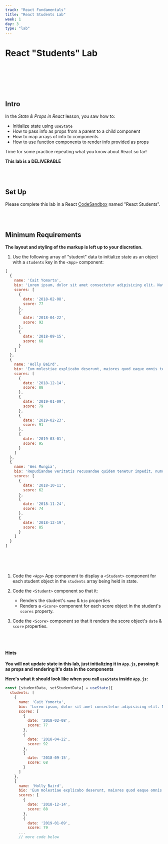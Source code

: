 ```yaml
---
track: "React Fundamentals"
title: "React Students Lab"
week: 1
day: 3
type: "lab"
---
```


# React "Students" Lab

<br>
<br>
<br>
<br>
<br>

## Intro

In the _State & Props in React_ lesson, you saw how to:

- Initialize state using `useState`
- How to pass info as props from a parent to a child component
- How to map arrays of info to components
- How to use function components to render info provided as props

Time for some practice repeating what you know about React so far!

**This lab is a DELIVERABLE**

<br>
<br>

## Set Up

Please complete this lab in a React [CodeSandbox](https://codesandbox.io) named "React Students".

<br>
<br>

## Minimum Requirements

**The layout and styling of the markup is left up to your discretion.**

1. Use the following array of "student" data to initialize state as an object with a `students` key in the `<App>` component:

```javascript
[
  {
    name: 'Cait Yomorta',
    bio: 'Lorem ipsum, dolor sit amet consectetur adipisicing elit. Natus placeat nostrum explicabo? Voluptatibus expedita saepe officia optio, commodi totam ratione laudantium ipsum porro molestias, quasi nulla minus vitae laboriosam corrupti Delectus inventore explicabo est odit incidunt rem a recusandae eum pariatur. Aperiam doloremque blanditiis harum voluptate animi fugit beatae asperiores quo, dignissimos sed illum veniam eum accusantium nulla quod voluptatum',
    scores: [
      {
        date: '2018-02-08',
        score: 77
      },
      {
        date: '2018-04-22',
        score: 92
      },
      {
        date: '2018-09-15',
        score: 68
      }
    ]
  },
  {
    name: 'Holly Baird',
    bio: 'Eum molestiae explicabo deserunt, maiores quod eaque omnis tenetur vero ducimus, magnam autem! Quia facere quaerat eum repudiandae dolorum eligendi iure quae. Eos id possimus accusantium, earum animi modi hic.',
    scores: [
      {
        date: '2018-12-14',
        score: 88
      },
      {
        date: '2019-01-09',
        score: 79
      },
      {
        date: '2019-02-23',
        score: 91
      },
      {
        date: '2019-03-01',
        score: 95
      }
    ]
  },
  {
    name: 'Wes Mungia',
    bio: 'Repudiandae veritatis recusandae quidem tenetur impedit, numquam incidunt enim, adipisci id cupiditate asperiores nam perferendis. Facere odit laborum ipsum autem repellendus natus eius doloremque ullam perferendis. Enim repellendus ut veniam?',
    scores: [
      {
        date: '2018-10-11',
        score: 62
      },
      {
        date: '2018-11-24',
        score: 74
      },
      {
        date: '2018-12-19',
        score: 85
      }
    ]
  }
]
```

<br>
<br>
<br>

1. Code the `<App>` App component to display a `<Student>` component for each student object in the `students` array being held in state.

2. Code the `<Student>` component so that it:

	- Renders the student's `name` & `bio` properties
	- Renders a `<Score>` component for each score object in the student's `scores` property.

3. Code the `<Score>` component so that it renders the score object's `date` & `score` properties.

<br>
<br>

#### Hints

**You will not update state in this lab, just initializing it in `App.js`, passing it as props and rendering it's data in the components**
<br>

**Here's what it should look like when you call `useState` inside `App.js`:**
```javascript
const [studentData, setStudentData] = useState({
  students: [
    {
      name: 'Cait Yomorta',
      bio: 'Lorem ipsum, dolor sit amet consectetur adipisicing elit. Natus placeat nostrum explicabo? Voluptatibus expedita saepe officia optio, commodi totam ratione laudantium ipsum porro molestias, quasi nulla minus vitae laboriosam corrupti Delectus inventore explicabo est odit incidunt rem a recusandae eum pariatur. Aperiam doloremque blanditiis harum voluptate animi fugit beatae asperiores quo, dignissimos sed illum veniam eum accusantium nulla quod voluptatum',
      scores: [
        {
          date: '2018-02-08',
          score: 77
        },
        {
          date: '2018-04-22',
          score: 92
        },
        {
          date: '2018-09-15',
          score: 68
        }
      ]
    },
    {
      name: 'Holly Baird',
      bio: 'Eum molestiae explicabo deserunt, maiores quod eaque omnis tenetur vero ducimus, magnam autem! Quia facere quaerat eum repudiandae dolorum eligendi iure quae. Eos id possimus accusantium, earum animi modi hic.',
      scores: [
        {
          date: '2018-12-14',
          score: 88
        },
        {
          date: '2019-01-09',
          score: 79
      ...
      // more code below
```



